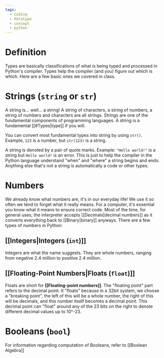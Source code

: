 ```yaml
---
tags:
  - coding
  - datatype
  - concept
  - python
---
```

# Definition
Types are basically classifications of what is being typed and processed in Python's compiler. Types help the compiler (and you) figure out which is which. Here are a few basic ones we covered in class.
# Strings (`string` or `str`)
A string is... well... a string! A string of characters, a string of numbers, a string of numbers and characters are all strings. Strings are one of the fundamental components of programming languages. A string is a fundamental [[#Types|type]] if you will.

You can convert most fundamental types into string by using `str()`. Example, `123` is a number, but `str(123)` is a string.

A string is denoted by a pair of quote marks. Example: `"Hello world!"` is a string but `Hello world!` is an error. This is just to help the compiler in the Python language understand "when" and "where" a string begins and ends. Anything else that's not a string is automatically a code or other types.
# Numbers
We already know what numbers are, it's in our everyday life! We use it so often we tend to forget what it really means. For a computer, it's essential you know what it means to ensure correct code. Most of the time, for general uses, the interpreter accepts [[Decimals|decimal numbers]] as it converts everything back to [[Binary|binary]] anyways. There are a few types of numbers in Python:
## [[Integers|Integers (`int`)]]
Integers are what the name suggests. They are whole numbers, ranging from negative 2.4 million to positive 2.4 million. 
## [[Floating-Point Numbers|Floats (`float`)]]
Floats are short for **[[Floating-point numbers]]**. The "floating point" part refers to the decimal point. It "floats" because in a 32bit system, we choose a "breaking point", the left of this will be a whole number, the right of this will be decimals, and this number itself becomes a decimal point. This decimal point can "float" around any of the 23 bits on the right to denote different decimal values up to 10^-23.
# Booleans (`bool`)

For information regarding computation of Booleans, refer to [[Boolean Algebra]]